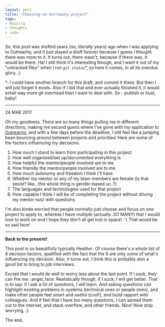 ```yaml
---
layout: post
title: "Choosing an Outreachy project"
tags:
- Mozilla
- thoughts
- code
---
```


So, this post was drafted years (no, _literally_ years) ago when I was applying to Outreachy, and it just stayed a draft forever because I guess I thought there was more to it. It turns out, there wasn't, because if there was, it would be there. Ha! I still think it's interesting though, and I want it out of my "untracked files" when I run `git status`*, so here it comes, in all its overdue glory. ;) <!--more-->

*: I could have another branch for this draft, and commit it there. But then I will just forget it exists. Also if I did that and ever actually finished it, it would entail way more git overhead than I want to deal with. So - publish or bust, baby!

---

24 MAR 2017 

Oh my goodness. There are so many things pulling me in different directions, making me second guess where I've gone with my application to [Outreachy](https://wiki.gnome.org/Outreachy), and with a few days before the deadline, I still feel like a jumping bean bouncing around between projects and priorities! Here are some of the factors influencing my decisions.


1. How much I stand to learn from participating in this project
2. How well organized/set up/documented everything is
3. How helpful the mentor/people involved are to me
4. How friendly the mentor/people involved are to me
5. How much autonomy and freedom I think I'll have
6. Whether my mentor or any of my team members are female (is that sexist? like...this whole thing is gender-based so..?)
7. The languages and technologies used for that project
8. How capable I think I will be of completing the project without driving my mentor nutz with questions


I'm also kinda worried that people normally just choose and focus on one project to apply to, whereas I have multiple (actually..SO MANY) that I would love to work on and I hope they don't all get lost in space! :'( That would be so sad face!

---

__Back to the present!__

This post is so beautifully typically _Heather_. Of course there's a whole list of 8 decision factors, qualified with the fact that the 8 are only _some_ of what's influencing my decision. Also, it turns out, I think this is probably also a good list to bring to job interviews.

Except that I would do well to worry less about the last point. If I suck, they can fire me. :angel_face: Realistically though, if I suck, I will get better. That is to say: if I ask a lot of questions, I will learn. And asking questions can highlight existing problems in systems (technical ones or people ones), and make other people feel smart and useful (cool!), and build rapport with colleagues. And if feel that I have too many questions, I can spread them out to the internet, and stack overflow, and other friends. Nice! Now stop worrying. :)

The end.
